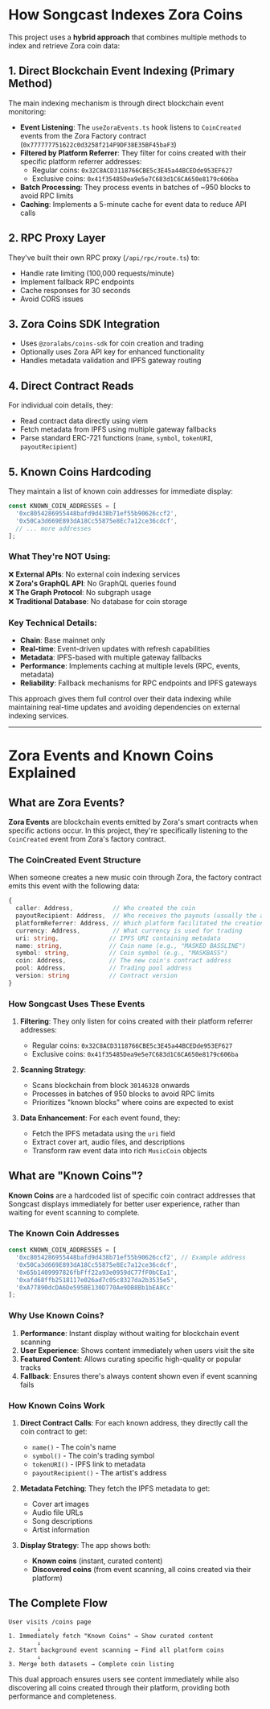 # How Songcast Indexes Zora Coins

This project uses a **hybrid approach** that combines multiple methods to index and retrieve Zora coin data:

## 1. **Direct Blockchain Event Indexing** (Primary Method)
The main indexing mechanism is through direct blockchain event monitoring:

- **Event Listening**: The `useZoraEvents.ts` hook listens to `CoinCreated` events from the Zora Factory contract (`0x777777751622c0d3258f214F9DF38E35BF45baF3`)
- **Filtered by Platform Referrer**: They filter for coins created with their specific platform referrer addresses:
  - Regular coins: `0x32C8ACD3118766CBE5c3E45a44BCEDde953EF627`
  - Exclusive coins: `0x41f35485Dea9e5e7C683d1C6CA650e8179c606ba`
- **Batch Processing**: They process events in batches of ~950 blocks to avoid RPC limits
- **Caching**: Implements a 5-minute cache for event data to reduce API calls

## 2. **RPC Proxy Layer** 
They've built their own RPC proxy (`/api/rpc/route.ts`) to:
- Handle rate limiting (100,000 requests/minute)
- Implement fallback RPC endpoints
- Cache responses for 30 seconds
- Avoid CORS issues

## 3. **Zora Coins SDK Integration**
- Uses `@zoralabs/coins-sdk` for coin creation and trading
- Optionally uses Zora API key for enhanced functionality
- Handles metadata validation and IPFS gateway routing

## 4. **Direct Contract Reads**
For individual coin details, they:
- Read contract data directly using viem
- Fetch metadata from IPFS using multiple gateway fallbacks
- Parse standard ERC-721 functions (`name`, `symbol`, `tokenURI`, `payoutRecipient`)

## 5. **Known Coins Hardcoding**
They maintain a list of known coin addresses for immediate display:
```typescript
const KNOWN_COIN_ADDRESSES = [
  '0xc8054286955448bafd9d438b71ef55b90626ccf2',
  '0x50Ca3d669E893dA18Cc55875e8Ec7a12ce36cdcf',
  // ... more addresses
];
```

### What They're **NOT** Using:

❌ **External APIs**: No external coin indexing services  
❌ **Zora's GraphQL API**: No GraphQL queries found  
❌ **The Graph Protocol**: No subgraph usage  
❌ **Traditional Database**: No database for coin storage  

### Key Technical Details:

- **Chain**: Base mainnet only
- **Real-time**: Event-driven updates with refresh capabilities  
- **Metadata**: IPFS-based with multiple gateway fallbacks
- **Performance**: Implements caching at multiple levels (RPC, events, metadata)
- **Reliability**: Fallback mechanisms for RPC endpoints and IPFS gateways

This approach gives them full control over their data indexing while maintaining real-time updates and avoiding dependencies on external indexing services.

---

# Zora Events and Known Coins Explained

## What are Zora Events?

**Zora Events** are blockchain events emitted by Zora's smart contracts when specific actions occur. In this project, they're specifically listening to the `CoinCreated` event from Zora's factory contract.

### The CoinCreated Event Structure

When someone creates a new music coin through Zora, the factory contract emits this event with the following data:

```typescript
{
  caller: Address,           // Who created the coin
  payoutRecipient: Address,  // Who receives the payouts (usually the artist)
  platformReferrer: Address, // Which platform facilitated the creation
  currency: Address,         // What currency is used for trading
  uri: string,              // IPFS URI containing metadata
  name: string,             // Coin name (e.g., "MASKED BASSLINE")
  symbol: string,           // Coin symbol (e.g., "MASKBASS")
  coin: Address,            // The new coin's contract address
  pool: Address,            // Trading pool address
  version: string           // Contract version
}
```

### How Songcast Uses These Events

1. **Filtering**: They only listen for coins created with their platform referrer addresses:
   - Regular coins: `0x32C8ACD3118766CBE5c3E45a44BCEDde953EF627`
   - Exclusive coins: `0x41f35485Dea9e5e7C683d1C6CA650e8179c606ba`

2. **Scanning Strategy**: 
   - Scans blockchain from block `30146328` onwards
   - Processes in batches of 950 blocks to avoid RPC limits
   - Prioritizes "known blocks" where coins are expected to exist

3. **Data Enhancement**: For each event found, they:
   - Fetch the IPFS metadata using the `uri` field
   - Extract cover art, audio files, and descriptions
   - Transform raw event data into rich `MusicCoin` objects

## What are "Known Coins"?

**Known Coins** are a hardcoded list of specific coin contract addresses that Songcast displays immediately for better user experience, rather than waiting for event scanning to complete.

### The Known Coin Addresses

```typescript
const KNOWN_COIN_ADDRESSES = [
  '0xc8054286955448bafd9d438b71ef55b90626ccf2', // Example address
  '0x50Ca3d669E893dA18Cc55875e8Ec7a12ce36cdcf',
  '0x65b1409997826fbFff22a93e0959dC77fF0bCEa1',
  '0xafd68ffb2518117e026ad7c05c8327da2b3535e5',
  '0xA77890dcDA6De595BE130D770Ae9DB8Bb1bEA8Cc'
];
```

### Why Use Known Coins?

1. **Performance**: Instant display without waiting for blockchain event scanning
2. **User Experience**: Shows content immediately when users visit the site
3. **Featured Content**: Allows curating specific high-quality or popular tracks
4. **Fallback**: Ensures there's always content shown even if event scanning fails

### How Known Coins Work

1. **Direct Contract Calls**: For each known address, they directly call the coin contract to get:
   - `name()` - The coin's name
   - `symbol()` - The coin's trading symbol  
   - `tokenURI()` - IPFS link to metadata
   - `payoutRecipient()` - The artist's address

2. **Metadata Fetching**: They fetch the IPFS metadata to get:
   - Cover art images
   - Audio file URLs
   - Song descriptions
   - Artist information

3. **Display Strategy**: The app shows both:
   - **Known coins** (instant, curated content)
   - **Discovered coins** (from event scanning, all coins created via their platform)

## The Complete Flow

```
User visits /coins page
        ↓
1. Immediately fetch "Known Coins" → Show curated content
        ↓
2. Start background event scanning → Find all platform coins  
        ↓
3. Merge both datasets → Complete coin listing
```

This dual approach ensures users see content immediately while also discovering all coins created through their platform, providing both performance and completeness. 